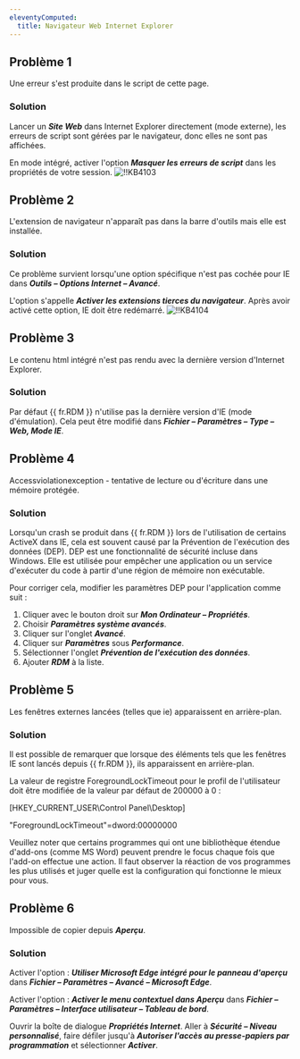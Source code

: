 ```yaml
---
eleventyComputed:
  title: Navigateur Web Internet Explorer
---
```

## Problème 1
Une erreur s'est produite dans le script de cette page.
### Solution
Lancer un ***Site Web*** dans Internet Explorer directement (mode externe), les erreurs de script sont gérées par le navigateur, donc elles ne sont pas affichées.

En mode intégré, activer l'option ***Masquer les erreurs de script*** dans les propriétés de votre session.
![!!KB4103](https://cdnweb.devolutions.net/docs/docs_en_kb_KB4103.png)
## Problème 2
L'extension de navigateur n'apparaît pas dans la barre d'outils mais elle est installée.
### Solution
Ce problème survient lorsqu'une option spécifique n'est pas cochée pour IE dans ***Outils – Options Internet – Avancé***.

L'option s'appelle ***Activer les extensions tierces du navigateur***. Après avoir activé cette option, IE doit être redémarré.
![!!KB4104](https://cdnweb.devolutions.net/docs/docs_en_kb_KB4104.png)
## Problème 3
Le contenu html intégré n'est pas rendu avec la dernière version d'Internet Explorer.
### Solution
Par défaut {{ fr.RDM }} n'utilise pas la dernière version d'IE (mode d'émulation). Cela peut être modifié dans ***Fichier – Paramètres – Type – Web, Mode IE***.
## Problème 4
Accessviolationexception - tentative de lecture ou d'écriture dans une mémoire protégée.
### Solution
Lorsqu'un crash se produit dans {{ fr.RDM }} lors de l'utilisation de certains ActiveX dans IE, cela est souvent causé par la Prévention de l'exécution des données (DEP). DEP est une fonctionnalité de sécurité incluse dans Windows. Elle est utilisée pour empêcher une application ou un service d'exécuter du code à partir d'une région de mémoire non exécutable.

Pour corriger cela, modifier les paramètres DEP pour l'application comme suit :

1. Cliquer avec le bouton droit sur ***Mon Ordinateur – Propriétés***.
1. Choisir ***Paramètres système avancés***.
1. Cliquer sur l'onglet ***Avancé***.
1. Cliquer sur ***Paramètres*** sous ***Performance***.
1. Sélectionner l'onglet ***Prévention de l'exécution des données***.
1. Ajouter ***RDM*** à la liste.
## Problème 5
Les fenêtres externes lancées (telles que ie) apparaissent en arrière-plan.
### Solution
Il est possible de remarquer que lorsque des éléments tels que les fenêtres IE sont lancés depuis {{ fr.RDM }}, ils apparaissent en arrière-plan.

La valeur de registre ForegroundLockTimeout pour le profil de l'utilisateur doit être modifiée de la valeur par défaut de 200000 à 0 :

[HKEY_CURRENT_USER\Control Panel\Desktop]

"ForegroundLockTimeout"=dword:00000000

Veuillez noter que certains programmes qui ont une bibliothèque étendue d'add-ons (comme MS Word) peuvent prendre le focus chaque fois que l'add-on effectue une action. Il faut observer la réaction de vos programmes les plus utilisés et juger quelle est la configuration qui fonctionne le mieux pour vous.
## Problème 6
Impossible de copier depuis ***Aperçu***.
### Solution
Activer l'option : ***Utiliser Microsoft Edge intégré pour le panneau d'aperçu*** dans ***Fichier – Paramètres – Avancé – Microsoft Edge***.

Activer l'option : ***Activer le menu contextuel dans Aperçu*** dans ***Fichier – Paramètres – Interface utilisateur – Tableau de bord***.

Ouvrir la boîte de dialogue ***Propriétés Internet***. Aller à ***Sécurité – Niveau personnalisé***, faire défiler jusqu'à ***Autoriser l'accès au presse-papiers par programmation*** et sélectionner ***Activer***.

